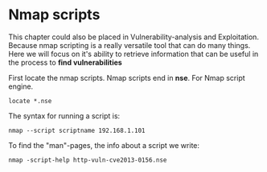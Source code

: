 # Nmap scripts

This chapter could also be placed in Vulnerability-analysis and Exploitation. Because nmap scripting is a really versatile tool that can do many things. Here we will focus on it's ability to retrieve information that can be useful in the process to **find vulnerabilities** 


First locate the nmap scripts. Nmap scripts end in **nse**. For Nmap script engine.

```
locate *.nse
```

The syntax for running a script is:

```
nmap --script scriptname 192.168.1.101
```


To find the "man"-pages, the info about a script we write:

```
nmap -script-help http-vuln-cve2013-0156.nse
```